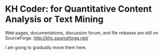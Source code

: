 # KH Coder: for Quantitative Content Analysis or Text Mining

Web pages, documentations, discussion forum, and file releases are still on SourceForge.
http://khc.sourceforge.net/

I am going to gradually move them here.
